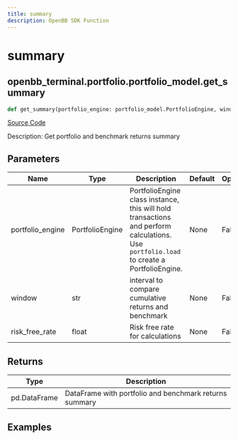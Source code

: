 ```yaml
---
title: summary
description: OpenBB SDK Function
---
```


# summary

## openbb_terminal.portfolio.portfolio_model.get_summary

```python title='openbb_terminal/portfolio/portfolio_model.py'
def get_summary(portfolio_engine: portfolio_model.PortfolioEngine, window: str, risk_free_rate: float) -> DataFrame
```
[Source Code](https://github.com/OpenBB-finance/OpenBBTerminal/tree/main/openbb_terminal/portfolio/portfolio_model.py#L2070)

Description: Get portfolio and benchmark returns summary

## Parameters

| Name | Type | Description | Default | Optional |
| ---- | ---- | ----------- | ------- | -------- |
| portfolio_engine | PortfolioEngine | PortfolioEngine class instance, this will hold transactions and perform calculations.<br/>Use `portfolio.load` to create a PortfolioEngine. | None | False |
| window | str | interval to compare cumulative returns and benchmark | None | False |
| risk_free_rate | float | Risk free rate for calculations | None | False |

## Returns

| Type | Description |
| ---- | ----------- |
| pd.DataFrame | DataFrame with portfolio and benchmark returns summary |

## Examples


